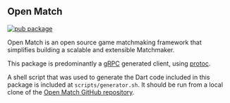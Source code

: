 <!--
This README describes the package. If you publish this package to pub.dev,
this README's contents appear on the landing page for your package.

For information about how to write a good package README, see the guide for
[writing package pages](https://dart.dev/guides/libraries/writing-package-pages).

For general information about developing packages, see the Dart guide for
[creating packages](https://dart.dev/guides/libraries/create-library-packages)
and the Flutter guide for
[developing packages and plugins](https://flutter.dev/developing-packages).
-->

## Open Match

[![pub package](https://img.shields.io/pub/v/open_match.svg)](https://pub.dev/packages/open_match)

Open Match is an open source game matchmaking framework that simplifies building a scalable and extensible Matchmaker.

This package is predominantly a [gRPC](https://grpc.io/docs/languages/dart/quickstart/) generated client, using [protoc](https://grpc.io/docs/protoc-installation/).

A shell script that was used to generate the Dart code included in this package is included at `scripts/generator.sh`.
It should be run from a local clone of the [Open Match GitHub repository](https://github.com/googleforgames/open-match).
